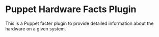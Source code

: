 Puppet Hardware Facts Plugin
========================

This is a Puppet facter plugin to provide detailed information about the
hardware on a given system.

